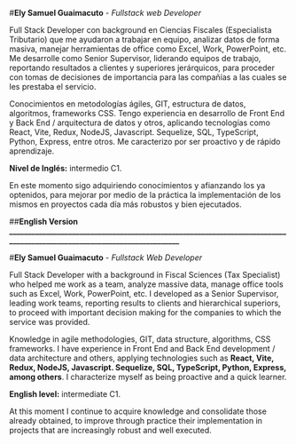 #**Ely Samuel Guaimacuto** - _Fullstack web Developer_

Full Stack Developer con background en Ciencias Fiscales (Especialista Tributario) que me ayudaron a trabajar en equipo, analizar datos de forma masiva, manejar herramientas de office como Excel, Work, PowerPoint, etc. Me desarrolle como Senior Supervisor, liderando equipos de trabajo, reportando resultados a clientes y superiores jerárquicos, para proceder con tomas de decisiones de importancia para las compañías a las cuales se les prestaba el servicio. 

Conocimientos en metodologías ágiles, GIT, estructura de datos, algoritmos, frameworks CSS. Tengo experiencia en desarrollo de Front End y Back End / arquitectura de datos y otros, aplicando tecnologías como React, Vite, Redux, NodeJS, Javascript. Sequelize, SQL, TypeScript, Python, Express, entre otros. Me caracterizo por ser proactivo y de rápido aprendizaje.  

**Nivel de Inglés:** intermedio C1.

En este momento sigo adquiriendo conocimientos y afianzando los ya optenidos, para mejorar por medio de la práctica la implementación de los mismos en proyectos cada día más robustos y bien ejecutados.

##**English Version _________________________________________________________________________________________________________________________**

#**Ely Samuel Guaimacuto** - _Fullstack Web Developer_

Full Stack Developer with a background in Fiscal Sciences (Tax Specialist) who helped me work as a team, analyze massive data, manage office tools such as Excel, Work, PowerPoint, etc. I developed as a Senior Supervisor, leading work teams, reporting results to clients and hierarchical superiors, to proceed with important decision making for the companies to which the service was provided.

Knowledge in agile methodologies, GIT, data structure, algorithms, CSS frameworks. I have experience in Front End and Back End development / data architecture and others, applying technologies such as **React, Vite, Redux, NodeJS, Javascript. Sequelize, SQL, TypeScript, Python, Express, among others**. I characterize myself as being proactive and a quick learner.

**English level:** intermediate C1.

At this moment I continue to acquire knowledge and consolidate those already obtained, to improve through practice their implementation in projects that are increasingly robust and well executed.
